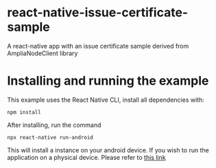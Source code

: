 # react-native-issue-certificate-sample
A react-native app with an issue certificate sample derived from AmpliaNodeClient library

# Installing and running the example
This example uses the React Native CLI, install all dependencies with:
```
npm install
```

After installing, run the command
```
npx react-native run-android
```

This will install a instance on your android device. If you wish to run the application on a physical device. Please refer to [this link](https://reactnative.dev/docs/running-on-device)
